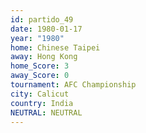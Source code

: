 ```yaml
---
id: partido_49
date: 1980-01-17
year: "1980"
home: Chinese Taipei
away: Hong Kong
home_Score: 3
away_Score: 0
tournament: AFC Championship
city: Calicut
country: India
NEUTRAL: NEUTRAL
---
```

